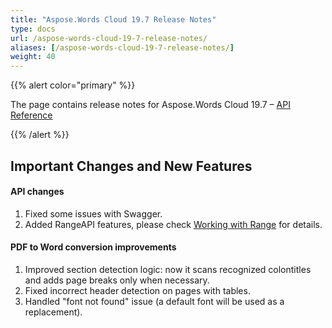 ```yaml
---
title: "Aspose.Words Cloud 19.7 Release Notes"
type: docs
url: /aspose-words-cloud-19-7-release-notes/
aliases: [/aspose-words-cloud-19-7-release-notes/]
weight: 40
---
```


{{% alert color="primary" %}} 

The page contains release notes for Aspose.Words Cloud 19.7 – [API Reference](https://apireference.aspose.cloud/words/)

{{% /alert %}} 
## **Important Changes and New Features**
#### **API changes**
1. Fixed some issues with Swagger.
1. Added RangeAPI features, please check [Working with Range](/working-with-range/) for details.
#### **PDF to Word conversion improvements**
1. Improved section detection logic: now it scans recognized colontitles and adds page breaks only when necessary.
1. Fixed incorrect header detection on pages with tables.
1. Handled "font not found" issue (a default font will be used as a replacement).
